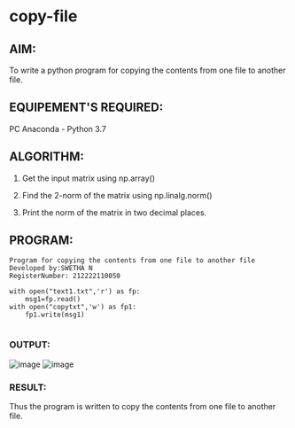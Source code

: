 # copy-file
## AIM:
To write a python program for copying the contents from one file to another file.
## EQUIPEMENT'S REQUIRED: 
PC
Anaconda - Python 3.7
## ALGORITHM: 
1. Get the input matrix using np.array() 

2. Find the 2-norm of the matrix using np.linalg.norm()

3. Print the norm of the matrix in two decimal places.

## PROGRAM:
```
Program for copying the contents from one file to another file
Developed by:SWETHA N
RegisterNumber: 212222110050

with open("text1.txt",'r') as fp:
    msg1=fp.read()
with open("copytxt",'w') as fp1:
    fp1.write(msg1)
    
```

### OUTPUT:
![image](https://github.com/Swetha733N/copy-file/assets/122199934/5e74136c-124d-42ab-af7d-48a73a255e34)
![image](https://github.com/Swetha733N/copy-file/assets/122199934/6cb8870e-260c-421e-90b4-8595e241da6e)


### RESULT:
Thus the program is written to copy the contents from one file to another file.
